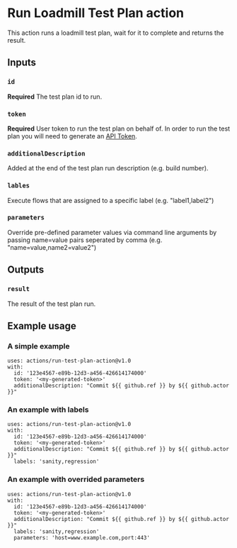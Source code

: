 # Run Loadmill Test Plan action

This action runs a loadmill test plan, wait for it to complete and returns the result.

## Inputs

### `id`

**Required** The test plan id to run.

### `token`

**Required** User token to run the test plan on behalf of. In order to run the test plan you will need to generate an [API Token](https://docs.loadmill.com/integrations/api-tokens).

### `additionalDescription`

Added at the end of the test plan run description (e.g. build number).

### `lables`

Execute flows that are assigned to a specific label (e.g. "label1,label2")

### `parameters`

Override pre-defined parameter values via command line arguments by passing name=value pairs seperated by comma  (e.g. "name=value,name2=value2")

## Outputs

### `result`

The result of the test plan run.

## Example usage

### A simple example
```
uses: actions/run-test-plan-action@v1.0
with:
  id: '123e4567-e89b-12d3-a456-426614174000'
  token: '<my-generated-token>'
  additionalDescription: "Commit ${{ github.ref }} by ${{ github.actor }}"
```

### An example with labels
```
uses: actions/run-test-plan-action@v1.0
with:
  id: '123e4567-e89b-12d3-a456-426614174000'
  token: '<my-generated-token>'
  additionalDescription: "Commit ${{ github.ref }} by ${{ github.actor }}"
  labels: 'sanity,regression'
```

### An example with overrided parameters
```
uses: actions/run-test-plan-action@v1.0
with:
  id: '123e4567-e89b-12d3-a456-426614174000'
  token: '<my-generated-token>'
  additionalDescription: "Commit ${{ github.ref }} by ${{ github.actor }}"
  labels: 'sanity,regression'
  parameters: 'host=www.example.com,port:443'
```
